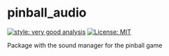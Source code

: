 # pinball_audio

[![style: very good analysis][very_good_analysis_badge]][very_good_analysis_link]
[![License: MIT][license_badge]][license_link]

Package with the sound manager for the pinball game

[license_badge]: https://img.shields.io/badge/license-MIT-blue.svg
[license_link]: https://opensource.org/licenses/MIT
[very_good_analysis_badge]: https://img.shields.io/badge/style-very_good_analysis-B22C89.svg
[very_good_analysis_link]: https://pub.dev/packages/very_good_analysis